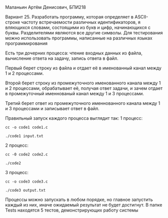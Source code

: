 Маланьин Артём Денисович, БПИ218

Вариант 25.
Разработать программу, которая определяет в ASCII-строке частоту встречаемости различных идентификаторов, я
вляющихся словами, состоящими из букв и цифр, начинающихся с буквы.
Разделителями являются все другие символы. Для тестирования
можно использовать программы, написанные на различных языках программирования

Есть три дочерних процесса: 
	чтение входных данных из файла, 
	вычисление ответа на задачу, 
	запись ответа в файл.
	
Первый берет строку из файла и отдает её в именованный канал между 1 и 2 процессами.

Второй берет строку из промежуточного именованного канала между 1 и 2 процессами,
обрабатывает её, получая ответ задачи, 
и зачем отдает в промежуточный именнованый канал между 1 и 3 процессами.

Третий берет ответ из промежуточного именнованного канала между 1 и 3 процессами и
записывает ответ в файл.

Правильный запуск каждого процесса выглядит так:
1 процесс: 

	cc -o code1 code1.c
	
	./code1 input.txt
	
2 процесс:

	cc -0 code2 code2.c

	./code2

3 процесс:

	cc -o code3 code3.c

	./code3 output.txt
	
Процессы можно запускать в любом порядке, но главное запустить каждый из них, 
иначе ожидаемый результат не будет достигнут.
В папке Tests находятся 5 тестов, демонстрирующих работу системы
